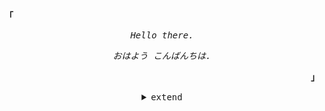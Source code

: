<!---
Inspired from https://github.com/janleigh and https://github.com/Haceau-Zoac
--->
<p align="left"><strong><samp>「</samp></strong></p>
<p align="center">
      <samp>
         <em>Hello there.</em>
      </samp><br>
   </p>
   <p align="center">
      <samp>
         <em>おはよう こんばんちは.</em>
      </samp><br>
   </p>
   <p align="right"><strong><samp>」</samp></strong></p>
   
<details align="center">
<summary><samp>extend</samp></summary>
  <p align="center">
   <samp>
      <em>languages and Thechnologies.</em>
      <br>
   </samp><br>
   <img src="https://img.shields.io/badge/C-00599C?style=for-the-badge&logo=c&logoColor=white">
   <img src="https://img.shields.io/badge/C%2B%2B-00599C?style=for-the-badge&logo=c%2B%2B&logoColor=white">
   <img src="https://img.shields.io/badge/HTML5-E34F26?style=for-the-badge&logo=html5&logoColor=white">
    <br>
   <img src="https://img.shields.io/badge/Python-FFD43B?style=for-the-badge&logo=python&logoColor=blue">
   <img src="https://img.shields.io/badge/Lisp-black?style=for-the-badge&logo=lisp&logoColor=#E57324">
   <img src="https://img.shields.io/badge/Fedora-294172?style=for-the-badge&logo=fedora&logoColor=white">
   <img src="https://img.shields.io/badge/Gentoo-54487A?style=for-the-badge&logo=gentoo&logoColor=white">
   <br>
   <img src="https://img.shields.io/badge/Red%20Hat-EE0000?style=for-the-badge&logo=redhat&logoColor=white">
   <img src="https://img.shields.io/badge/Linux-FCC624?style=for-the-badge&logo=linux&logoColor=black">
   <img src="https://img.shields.io/badge/Emacs-%237F5AB6.svg?&style=for-the-badge&logo=gnu-emacs&logoColor=white">
   <br>
   <img src="https://img.shields.io/badge/gimp-5C5543?style=for-the-badge&logo=gimp&logoColor=white">
    <br>
</p>
  <p align="center">
      <samp>
         <em>Github stats.</em>
      </samp><br>
      <img align="center" src=https://github-readme-stats.vercel.app/api?username=LancelotMilton&show_icons=true&theme=tokyonight>
    <br>
    <img align="center" src=https://github-readme-stats.vercel.app/api/top-langs/?username=LancelotMilton&layout=compact&theme=tokyonight>
   </p>
<!---
LancelotMilton/LancelotMilton is a ✨ special ✨ repository because its `README.md` (this file) appears on your GitHub profile.
You can click the Preview link to take a look at your changes.

- 👋 Hi, I’m @LancelotMilton
- 👀 I’m interested in C, C++ and Lisp programming
- 🌱 I’m currently learning Computer science
- 💞️ I wanna become a open sourcce developer
- 📫 you can find me on alirezashojaei82@gmail.com
---> 
